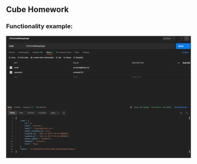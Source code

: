 
## Cube Homework

### Functionality example:

![Test](https://github.com/choxen/cube-homework/blob/main/screenshots/login.png)
